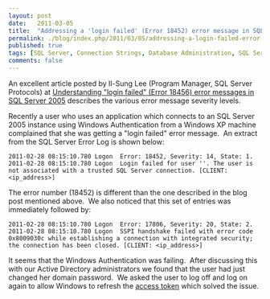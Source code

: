 ```yaml
---
layout: post
date:   2011-03-05
title:  "Addressing a 'login failed' (Error 18452) error message in SQL Server 2005"
permalink: ./blog/index.php/2011/03/05/addressing-a-login-failed-error-18452-error-message-in-sql-server-2005/
published: true
tags: [SQL Server, Connection Strings, Database Administration, SQL Server errors, Security]
comments: false
---
```

An excellent article posted by Il-Sung Lee (Program Manager, SQL Server Protocols) at [Understanding "login failed" (Error 18456) error messages in SQL Server 2005](http://blogs.msdn.com/b/sql_protocols/archive/2006/02/21/536201.aspx) describes the various error message severity levels.

Recently a user who uses an application which connects to an SQL Server 2005 instance using Windows Authentication from a Windows XP machine complained that she was getting a "login failed" error message.  An extract from the SQL Server Error Log is shown below:

``` text
2011-02-28 08:15:10.780 Logon  Error: 18452, Severity: 14, State: 1.
2011-02-28 08:15:10.780 Logon  Login failed for user ''. The user is not associated with a trusted SQL Server connection. [CLIENT: <ip_address>]
```

The error number (18452) is different than the one described in the blog post mentioned above.  We also noticed that this set of entries was immediately followed by:

``` text
2011-02-28 08:15:10.780 Logon  Error: 17806, Severity: 20, State: 2.
2011-02-28 08:15:10.780 Logon  SSPI handshake failed with error code 0x8009030c while establishing a connection with integrated security; the connection has been closed. [CLIENT: <ip_address>]
```

It seems that the Windows Authentication was failing.  After discussing this with our Active Directory administrators we found that the user had just changed her domain password.  We asked the user to log off and log on again to allow Windows to refresh the [access token](http://en.wikipedia.org/wiki/Access_token) which solved the issue.
